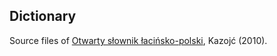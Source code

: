 ## Dictionary

Source files of [Otwarty słownik łacińsko-polski](https://latin-dict.github.io/dictionaries/Kazojć2010.html), Kazojć (2010).
